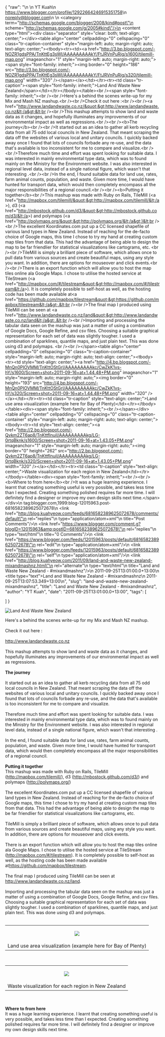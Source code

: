 {
  "raw": "<entry>\n  <author>\n    <name>YT Kuah</name>\n    <uri>https://www.blogger.com/profile/12922664246915351758</uri>\n    <email>noreply@blogger.com</email>\n  </author>\n  <category term=\"http://schemas.google.com/blogger/2008/kind#post\"\n    scheme=\"http://schemas.google.com/g/2005#kind\"/>\n  <content type=\"html\">&lt;div class=&quot;separator&quot; style=&quot;clear: both; text-align: center;&quot;&gt;&lt;/div&gt;&lt;table align=&quot;center&quot; cellpadding=&quot;0&quot; cellspacing=&quot;0&quot; class=&quot;tr-caption-container&quot; style=&quot;margin-left: auto; margin-right: auto; text-align: center;&quot;&gt;&lt;tbody&gt;&lt;tr&gt;&lt;td&gt;&lt;a href=&quot;http://3.bp.blogspot.com/-NOZR1gdsPPA/TnKttEg3sWI/AAAAAAAAAkY/FtJRVnPuRig/s1600/tilemill-map.png&quot; imageanchor=&quot;1&quot; style=&quot;margin-left: auto; margin-right: auto;&quot;&gt;&lt;span style=&quot;font-family: inherit;&quot;&gt;&lt;img border=&quot;0&quot; height=&quot;186&quot; src=&quot;http://3.bp.blogspot.com/-NOZR1gdsPPA/TnKttEg3sWI/AAAAAAAAAkY/FtJRVnPuRig/s320/tilemill-map.png&quot; width=&quot;320&quot; /&gt;&lt;/span&gt;&lt;/a&gt;&lt;/td&gt;&lt;/tr&gt;&lt;tr&gt;&lt;td class=&quot;tr-caption&quot;&gt;&lt;span style=&quot;font-family: inherit;&quot;&gt;Land And Waste New Zealand&lt;/span&gt;&lt;/td&gt;&lt;/tr&gt;&lt;/tbody&gt;&lt;/table&gt;&lt;br /&gt;&lt;span style=&quot;font-family: inherit;&quot;&gt;&lt;br /&gt;&lt;br /&gt;Here's a behind the scenes write-up for my Mix and Mash NZ mashup.&lt;br /&gt;&lt;br /&gt;Check it out here :&lt;br /&gt;&lt;br /&gt;&lt;a href=&quot;http://www.landandwaste.co.nz/&quot;&gt;http://www.landandwaste.co.nz&lt;/a&gt;&lt;br /&gt;&lt;br /&gt;This mashup attempts to show land and waste data as it changes, and hopefully illuminates any improvements of our environmental impact as well as regressions.&lt;br /&gt;&lt;br /&gt;&lt;b&gt;The journey&lt;/b&gt;&lt;br /&gt;&lt;br /&gt;It started out as an idea to gather all kerb recycling data from all 75 odd local councils in New Zealand. That meant scraping the data off the websites of various local and unitary councils. I quickly backed away once I found that lots of councils forbade any re-use, and the data that's available is too inconsistent for me to compare and visualize.&lt;br /&gt;&lt;br /&gt;Therefore much time and effort was spent looking for suitable data. I was interested in mainly environmental type data, which was to found mainly on the Ministry for the Environment website. I was also interested in regional level data, instead of a single national figure, which wasn't that interesting .&lt;br /&gt;&lt;br /&gt;In the end, I found suitable data for land use, rates, farm animal counts, population, and waste. Given more time, I would have hunted for transport data, which would then completely encompass all the major responsibilities of a regional council.&lt;br /&gt;&lt;br /&gt;&lt;b&gt;Putting it together&lt;/b&gt;&lt;br /&gt;This mashup was made with Ruby on Rails, TileMill (&lt;a href=&quot;http://mapbox.com/tilemill/&quot;&gt;http://mapbox.com/tilemill/&lt;/a&gt;), d3 (&lt;a href=&quot;http://mbostock.github.com/d3/&quot;&gt;http://mbostock.github.com/d3/&lt;/a&gt;) and polymaps (&lt;a href=&quot;http://polymaps.org/&quot;&gt;http://polymaps.org/&lt;/a&gt;)&lt;br /&gt;&lt;br /&gt;The excellent Koordinates.com put up a CC licensed shapefile of various land types in New Zealand. Instead of reaching for the de-facto choice of Google maps, this time I chose to try my hand at creating custom map tiles from that data. This had the advantage of being able to design the map to be far friendlier for statistical visualizations like cartograms, etc. &lt;br /&gt;&lt;br /&gt;TileMill is simply a brilliant piece of software, which allows once to pull data from various sources and create beautiful maps, using any style you want. In addition, there are options for mouseover and click events.&lt;br /&gt;&lt;br /&gt;There is an export function which will allow you to host the map tiles online ala Google Maps. I chose to utilise the hosted service at TileStream (&lt;a href=&quot;http://mapbox.com/#/tilestream&quot;&gt;http://mapbox.com/#/tilestream&lt;/a&gt;). It is completely possible to self-host as well, as the hosting code has been made available at&lt;a href=&quot;https://github.com/mapbox/tilestream&quot;&gt;https://github.com/mapbox/tilestream&lt;/a&gt;.&lt;br /&gt;&lt;br /&gt;The final map I produced using TileMill can be seen at &lt;a href=&quot;http://www.landandwaste.co.nz/land&quot;&gt;http://www.landandwaste.co.nz/land&lt;/a&gt;.&lt;br /&gt;&lt;br /&gt;Importing and processing the tabular data seen on the mashup was just a matter of using a combination of Google Docs, Google Refine, and csv files. Choosing a suitable graphical representation for each set of data was slightly tougher. I used a combination of sparklines, quantile maps, and just plain text. This was done using d3 and polymaps. &lt;br /&gt;&lt;br /&gt;&lt;/span&gt;&lt;table align=&quot;center&quot; cellpadding=&quot;0&quot; cellspacing=&quot;0&quot; class=&quot;tr-caption-container&quot; style=&quot;margin-left: auto; margin-right: auto; text-align: center;&quot;&gt;&lt;tbody&gt;&lt;tr&gt;&lt;td style=&quot;text-align: center;&quot;&gt;&lt;a href=&quot;http://4.bp.blogspot.com/-MnQn0PIOVMM/TnKttOStGrI/AAAAAAAAAkc/CwZkK1vs-hY/s1600/Screen+shot+2011-09-16+at+1.44.48+PM.png&quot; imageanchor=&quot;1&quot; style=&quot;margin-left: auto; margin-right: auto;&quot;&gt;&lt;img border=&quot;0&quot; height=&quot;193&quot; src=&quot;http://4.bp.blogspot.com/-MnQn0PIOVMM/TnKttOStGrI/AAAAAAAAAkc/CwZkK1vs-hY/s320/Screen+shot+2011-09-16+at+1.44.48+PM.png&quot; width=&quot;320&quot; /&gt;&lt;/a&gt;&lt;/td&gt;&lt;/tr&gt;&lt;tr&gt;&lt;td class=&quot;tr-caption&quot; style=&quot;text-align: center;&quot;&gt;Land use area visualization (example here for Bay of Plenty)&lt;/td&gt;&lt;/tr&gt;&lt;/tbody&gt;&lt;/table&gt;&lt;div&gt;&lt;span style=&quot;font-family: inherit;&quot;&gt;&lt;br /&gt;&lt;/span&gt;&lt;/div&gt;&lt;table align=&quot;center&quot; cellpadding=&quot;0&quot; cellspacing=&quot;0&quot; class=&quot;tr-caption-container&quot; style=&quot;margin-left: auto; margin-right: auto; text-align: center;&quot;&gt;&lt;tbody&gt;&lt;tr&gt;&lt;td style=&quot;text-align: center;&quot;&gt;&lt;a href=&quot;http://2.bp.blogspot.com/-Qvkm2ZT6ap8/TnKttfInuiI/AAAAAAAAAkg/LG-0rtqBknk/s1600/Screen+shot+2011-09-16+at+1.43.05+PM.png&quot; imageanchor=&quot;1&quot; style=&quot;margin-left: auto; margin-right: auto;&quot;&gt;&lt;img border=&quot;0&quot; height=&quot;262&quot; src=&quot;http://2.bp.blogspot.com/-Qvkm2ZT6ap8/TnKttfInuiI/AAAAAAAAAkg/LG-0rtqBknk/s320/Screen+shot+2011-09-16+at+1.43.05+PM.png&quot; width=&quot;320&quot; /&gt;&lt;/a&gt;&lt;/td&gt;&lt;/tr&gt;&lt;tr&gt;&lt;td class=&quot;tr-caption&quot; style=&quot;text-align: center;&quot;&gt;Waste visualization for each region in New Zealand&lt;/td&gt;&lt;/tr&gt;&lt;/tbody&gt;&lt;/table&gt;&lt;div&gt;&lt;span style=&quot;font-family: inherit;&quot;&gt;&lt;br /&gt;&lt;br /&gt;&lt;b&gt;Where to from here&lt;/b&gt;&lt;br /&gt;It was a huge learning experience. I learnt that creating something useful is very possible, and takes less time than I expected. Creating something polished requires far more time. I will definitely find a designer or improve my own design skills next time.&lt;/span&gt;&lt;/div&gt;</content>\n  <id>tag:blogger.com,1999:blog-12015963.post-6816582389625072678</id>\n  <link href=\"http://blog.kuahyeow.com/feeds/6816582389625072678/comments/default\"\n    rel=\"replies\"\n    type=\"application/atom+xml\"\n    title=\"Post Comments\"/>\n  <link href=\"https://www.blogger.com/comment.g?blogID=12015963&amp;postID=6816582389625072678\"\n    rel=\"replies\"\n    type=\"text/html\"\n    title=\"0 Comments\"/>\n  <link href=\"https://www.blogger.com/feeds/12015963/posts/default/6816582389625072678\"\n    rel=\"edit\"\n    type=\"application/atom+xml\"/>\n  <link href=\"https://www.blogger.com/feeds/12015963/posts/default/6816582389625072678\"\n    rel=\"self\"\n    type=\"application/atom+xml\"/>\n  <link href=\"http://blog.kuahyeow.com/2011/09/land-and-waste-new-zealand-mixandmashnz.html\"\n    rel=\"alternate\"\n    type=\"text/html\"\n    title=\"Land and Waste New Zealand - #mixandmashnz\"/>\n  <published>2011-09-25T13:01:00.0+13:00</published>\n  <title type=\"text\">Land and Waste New Zealand - #mixandmashnz</title>\n  <updated>2011-09-25T13:07:53.349+13:00</updated>\n</entry>",
  "slug": "land-and-waste-new-zealand-mixandmashnz",
  "title": "Land and Waste New Zealand - #mixandmashnz",
  "author": "YT Kuah",
  "date": "2011-09-25T13:01:00.0+13:00",
  "tags": [

  ]
}

![Land And Waste New Zealand](/legacyBlogger/400/tilemill-map.png "Land And Waste New Zealand")

Here's a behind the scenes write-up for my Mix and Mash NZ mashup.<br /><br />Check it out here :<br /><br /><a href="http://www.landandwaste.co.nz/">http://www.landandwaste.co.nz</a><br /><br />This mashup attempts to show land and waste data as it changes, and hopefully illuminates any improvements of our environmental impact as well as regressions.<br /><br /><b>The journey</b><br /><br />It started out as an idea to gather all kerb recycling data from all 75 odd local councils in New Zealand. That meant scraping the data off the websites of various local and unitary councils. I quickly backed away once I found that lots of councils forbade any re-use, and the data that's available is too inconsistent for me to compare and visualize.<br /><br />Therefore much time and effort was spent looking for suitable data. I was interested in mainly environmental type data, which was to found mainly on the Ministry for the Environment website. I was also interested in regional level data, instead of a single national figure, which wasn't that interesting .<br /><br />In the end, I found suitable data for land use, rates, farm animal counts, population, and waste. Given more time, I would have hunted for transport data, which would then completely encompass all the major responsibilities of a regional council.<br /><br /><b>Putting it together</b><br />This mashup was made with Ruby on Rails, TileMill (<a href="http://mapbox.com/tilemill/">http://mapbox.com/tilemill/</a>), d3 (<a href="http://mbostock.github.com/d3/">http://mbostock.github.com/d3/</a>) and polymaps (<a href="http://polymaps.org/">http://polymaps.org/</a>)<br /><br />The excellent Koordinates.com put up a CC licensed shapefile of various land types in New Zealand. Instead of reaching for the de-facto choice of Google maps, this time I chose to try my hand at creating custom map tiles from that data. This had the advantage of being able to design the map to be far friendlier for statistical visualizations like cartograms, etc. <br /><br />TileMill is simply a brilliant piece of software, which allows once to pull data from various sources and create beautiful maps, using any style you want. In addition, there are options for mouseover and click events.<br /><br />There is an export function which will allow you to host the map tiles online ala Google Maps. I chose to utilise the hosted service at TileStream (<a href="http://mapbox.com/#/tilestream">http://mapbox.com/#/tilestream</a>). It is completely possible to self-host as well, as the hosting code has been made available at<a href="https://github.com/mapbox/tilestream">https://github.com/mapbox/tilestream</a>.<br /><br />The final map I produced using TileMill can be seen at <a href="http://www.landandwaste.co.nz/land">http://www.landandwaste.co.nz/land</a>.<br /><br />Importing and processing the tabular data seen on the mashup was just a matter of using a combination of Google Docs, Google Refine, and csv files. Choosing a suitable graphical representation for each set of data was slightly tougher. I used a combination of sparklines, quantile maps, and just plain text. This was done using d3 and polymaps. <br /><br /></span>

<table align="center" cellpadding="0" cellspacing="0" class="tr-caption-container" style="margin-left: auto; margin-right: auto; text-align: center;"><tbody><tr><td style="text-align: center;">

![](/legacyBlogger/400/Screen+shot+2011-09-16+at+1.44.48+PM.png)

</td></tr><tr><td class="tr-caption" style="text-align: center;">Land use area visualization (example here for Bay of Plenty)</td></tr></tbody></table><div><span style="font-family: inherit;"><br /></span></div><table align="center" cellpadding="0" cellspacing="0" class="tr-caption-container" style="margin-left: auto; margin-right: auto; text-align: center;"><tbody><tr><td style="text-align: center;">

![](/legacyBlogger/400/Screen+shot+2011-09-16+at+1.43.05+PM.png)

</td></tr><tr><td class="tr-caption" style="text-align: center;">Waste visualization for each region in New Zealand</td></tr></tbody></table><div><span style="font-family: inherit;"><br /><br /><b>Where to from here</b><br />It was a huge learning experience. I learnt that creating something useful is very possible, and takes less time than I expected. Creating something polished requires far more time. I will definitely find a designer or improve my own design skills next time.</span></div>
